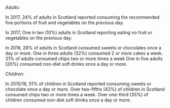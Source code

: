 *Adults:* 

In 2017, 24% of adults in Scotland reported consuming the recommended five portions of fruit and vegetables on the previous day.  

In 2017, One in ten (10%) adults in Scotland reporting eating no fruit or vegetables on the previous day. 

In 2016, 28% of adults in Scotland consumed sweets or chocolates once a day or more. One in three adults (32%) consumed 2 or more cakes a week. 31% of adults consumed chips two or more times a week One in five adults (20%) consumed non-diet soft drinks once a day or more. 

*Children:* 

In 2015/16, 51% of children in Scotland reported consuming sweets or chocolate once a day or more. Over two-fifths (42%) of children in Scotland consumed chips two or more times a week. Over one-third (35%) of children consumed non-diet soft drinks once a day or more. 

